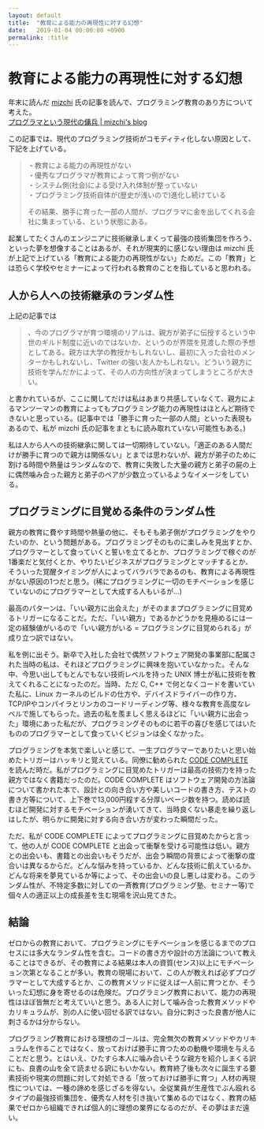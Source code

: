 ```yaml
---
layout: default
title:  "教育による能力の再現性に対する幻想"
date:   2019-01-04 00:00:00 +0900
permalink: :title
---
```


# 教育による能力の再現性に対する幻想

年末に読んだ [mizchi](https://twitter.com/mizchi) 氏の記事を読んで、プログラミング教育のあり方について考えた。  
[プログラマという現代の傭兵 | mizchi's blog](https://mizchi.hatenablog.com/entry/2018/12/26/103000)

この記事では、現代のプログラミング技術がコモディティ化しない原因として、下記を上げている。

> ・教育による能力の再現性がない  
> ・優秀なプログラマが教育によって育つ例がない  
> ・システム側(社会)による受け入れ体制が整っていない  
> ・プログラミング技術自体が(歴史が浅いので)進化し続けている  
>
> その結果、勝手に育った一部の人間が、プログラマに金を出してくれる会社に集まっている、という状態にある。

起業してたくさんのエンジニアに技術継承しまくって最強の技術集団を作ろう、といった夢を想像することはあるが、それが現実的に感じない理由は mizchi 氏が上記で上げている「教育による能力の再現性がない」ためだ。この「教育」とは恐らく学校やセミナーによって行われる教育のことを指していると思われる。

## 人から人への技術継承のランダム性

上記の記事では

> 、今のプログラマが育つ環境のリアルは、親方が弟子に伝授するという中世のギルド制度に近いのではないか、というのが界隈を見渡した際の予想としてある。親方は大学の教授かもしれないし、最初に入った会社のメンターかもしれないし、Twitter の強い友人かもしれない。どういう親方に技術を学んだかによって、その人の方向性が決まってしまうところが大きい。

と書かれているが、ここに関してだけは私はあまり共感していなくて、親方によるマンツーマンの教育によってもプログラミング能力の再現性はほとんど期待できないと思っている。(記事中では「勝手に育った一部の人間」といった表現もあるので、私が mizchi 氏の記事をまともに読み取れていない可能性もある。)

私は人から人への技術継承に関しては一切期待していない。「適正のある人間だけが勝手に育つので親方は関係ない」とまでは思わないが、親方が弟子のために割ける時間や熱量はランダムなので、教育に失敗した大量の親方と弟子の屍の上に偶然噛み合った親方と弟子のペアが少数立っているようなイメージをしている。


## プログラミングに目覚める条件のランダム性

親方の教育に費やす時間や熱量の他に、そもそも弟子側がプログラミングをやりたいのか、という問題がある。プログラミングそのものに楽しみを見出すとか、プログラマーとして食っていくと誓いを立てるとか、プログラミングで稼ぐのが1番楽だと気付くとか、やりたいビジネスがプログラミングとマッチするとか、そういった覚醒タイミングが人によってバラバラであるのも、教育による再現性がない原因の1つだと思う。(稀にプログラミングに一切のモチベーションを感じていないのにプログラマーとして大成する人もいるが...)

最高のパターンは、「いい親方に出会えた」がそのままプログラミングに目覚めるトリガーになることだ。ただ、「いい親方」であるかどうかを見極めるには一定の経験値がいるので「いい親方がいる = プログラミングに目覚められる」が成り立つ訳ではない。

私を例に出そう。新卒で入社した会社で偶然ソフトウェア開発の事業部に配属された当時の私は、それほどプログラミングに興味を抱いていなかった。そんな中、今思い出してもとんでもない技術レベルを持った UNIX 博士が私に技術を教えてくれることになったのだ。当時、ただ C, C++ で何となくコードを書いていた私に、Linux カーネルのビルドの仕方や、デバイスドライバーの作り方、TCP/IPやコンパイラとリンカのコードリーディング等、様々な教育を高度なレベルで施してもらった。過去の私を羨ましく思えるほどに「いい親方に出会った」環境にあった私だが、プログラミングそのものに若干の喜びを感じてはいたもののプログラマーとして食っていくビジョンは全くなかった。

プログラミングを本気で楽しいと感じて、一生プログラマーでありたいと思い始めたトリガーはハッキリと覚えている。同僚に勧められた [CODE COMPLETE](https://www.amazon.co.jp/CODE-COMPLETE-第2版-上-完全なプログラミングを目指して/dp/489100455X) を読んだ時だ。私がプログラミングに目覚めたトリガーは最高の技術力を持った親方ではなく書籍だったのだ。CODE COMPLETE はソフトウェア開発の方法論について書かれた本で、設計との向き合い方や美しいコードの書き方、テストの書き方等について、上下巻で13,000円程する分厚いページ数を持つ。読めば読むほど開発に対するモチベーションが湧いてきて、当時良くない暴走を繰り返しはしたが、明らかに開発に対する向き合い方が変わった瞬間だった。

ただ、私が CODE COMPLETE によってプログラミングに目覚めたからと言って、他の人が CODE COMPLETE と出会って衝撃を受ける可能性は低い。親方との出会いも、書籍との出会いもそうだが、出会う瞬間の背景によって衝撃の度合いは異なるからだ。どんな悩みを持っているか、どんな技術に飢えているか、どんな将来を夢見ているか等によって、その出会いの良し悪しは変わる。このランダム性が、不特定多数に対しての一斉教育(プログラミング塾、セミナー等)で個々人の適正以上の成長差を生む現場を沢山見てきた。


## 結論

ゼロからの教育において、プログラミングにモチベーションを感じるまでのプロセスには多大なランダム性を含む。コードの書き方や設計の方法論について教えることはできるが、その教育による結果は本人の資質(センス)以上にモチベーション次第となることが多い。教育の現場において、この人が教えれば必ずプログラマーとして大成するとか、この教育メソッドに従えば一人前に育つとか、そういった幻想に身を寄せるのは危険だ。プログラミング教育において、能力の再現性はほぼ皆無だと考えていいと思う。ある人に対して噛み合った教育メソッドやカリキュラムが、別の人に使い回せる訳ではない。自分に刺さった良書が他人に刺さるかは分からない。

プログラミング教育における理想のゴールは、完全無欠の教育メソッドやカリキュラムを作ることではなく、放っておけば勝手に育つための動機や環境を与えることだと思う。とはいえ、ひたすら本人に噛み合いそうな親方を紹介しまくる訳にも、良書の山を全て読ませる訳にもいかない。教育終了後も次々に誕生する要素技術や現実の問題に対して対処できる「放っておけば勝手に育つ」人材の再現性については、一種の諦めを感じざるを得ない。全従業員が生産性でぶん殴れるタイプの最強技術集団を、優秀な人材を引き抜いて集めるのではなく、教育の結果でゼロから組織できれば個人的に理想の業界になるのだが、その夢はまだ遠い。
